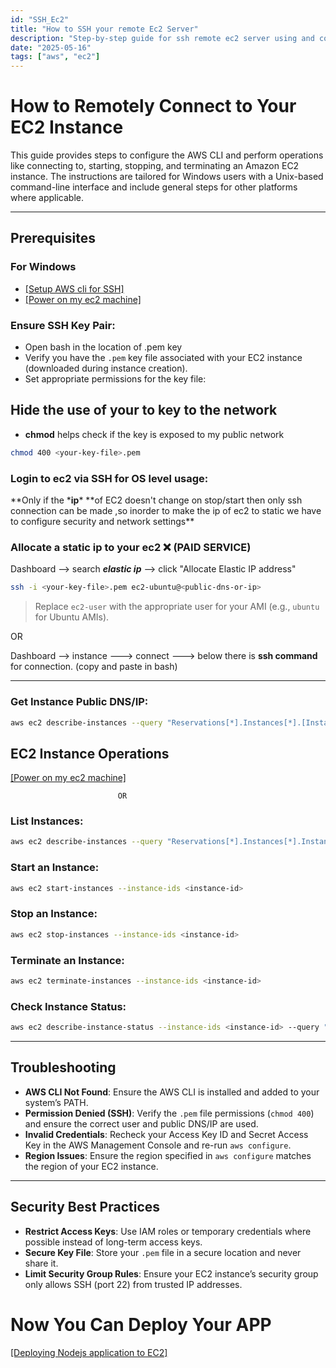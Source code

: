 ```yaml
---
id: "SSH_Ec2"
title: "How to SSH your remote Ec2 Server"
description: "Step-by-step guide for ssh remote ec2 server using and configure your remote system"
date: "2025-05-16"
tags: ["aws", "ec2"]
---
```


# How to Remotely Connect to Your EC2 Instance

This guide provides steps to configure the AWS CLI and perform operations like connecting to, starting, stopping, and terminating an Amazon EC2 instance. The instructions are tailored for Windows users with a Unix-based command-line interface and include general steps for other platforms where applicable.

---

## Prerequisites

### For Windows

- [[Setup AWS cli for SSH]](Setup_AWS_cli.md)
- [[Power on my ec2 machine]](How_to_power_EC2.md)

### Ensure SSH Key Pair:

- Open bash in the location of .pem key
- Verify you have the `.pem` key file associated with your EC2 instance (downloaded during instance creation).
- Set appropriate permissions for the key file:

## Hide the use of your to key to the network

- **chmod** helps check if the key is exposed to my public network

```bash
chmod 400 <your-key-file>.pem
```

### Login to ec2 via SSH for OS level usage:

**Only if the \***ip**\* **of EC2 doesn't change on stop/start then only ssh connection can be made ,so inorder to make the ip of ec2 to static we have to configure security and network settings\*\*

### Allocate a static ip to your ec2 ❌ (**PAID SERVICE**)

Dashboard --> search **_elastic ip_** --> click "Allocate Elastic IP address"

```bash
ssh -i <your-key-file>.pem ec2-ubuntu@<public-dns-or-ip>

```

> Replace `ec2-user` with the appropriate user for your AMI (e.g., `ubuntu` for Ubuntu AMIs).

OR

Dashboard --> instance ---> connect ---> below there is **ssh command** for connection. (copy and paste in bash)

---

### Get Instance Public DNS/IP:

```bash
aws ec2 describe-instances --query "Reservations[*].Instances[*].[InstanceId,PublicDnsName,PublicIpAddress]" --output table
```

## EC2 Instance Operations

[[Power on my ec2 machine]](How_to_power_EC2.md)

                            OR

### List Instances:

```bash
aws ec2 describe-instances --query "Reservations[*].Instances[*].InstanceId" --output table
```

### Start an Instance:

```bash
aws ec2 start-instances --instance-ids <instance-id>
```

### Stop an Instance:

```bash
aws ec2 stop-instances --instance-ids <instance-id>
```

### Terminate an Instance:

```bash
aws ec2 terminate-instances --instance-ids <instance-id>
```

### Check Instance Status:

```bash
aws ec2 describe-instance-status --instance-ids <instance-id> --query "InstanceStatuses[*].[InstanceId,InstanceState.Name]" --output table
```

---

## Troubleshooting

- **AWS CLI Not Found**: Ensure the AWS CLI is installed and added to your system’s PATH.
- **Permission Denied (SSH)**: Verify the `.pem` file permissions (`chmod 400`) and ensure the correct user and public DNS/IP are used.
- **Invalid Credentials**: Recheck your Access Key ID and Secret Access Key in the AWS Management Console and re-run `aws configure`.
- **Region Issues**: Ensure the region specified in `aws configure` matches the region of your EC2 instance.

---

## Security Best Practices

- **Restrict Access Keys**: Use IAM roles or temporary credentials where possible instead of long-term access keys.
- **Secure Key File**: Store your `.pem` file in a secure location and never share it.
- **Limit Security Group Rules**: Ensure your EC2 instance’s security group only allows SSH (port 22) from trusted IP addresses.

# Now You Can Deploy Your APP

[[Deploying Nodejs application to EC2]](Deploying_Node_to_Ec2.md)
